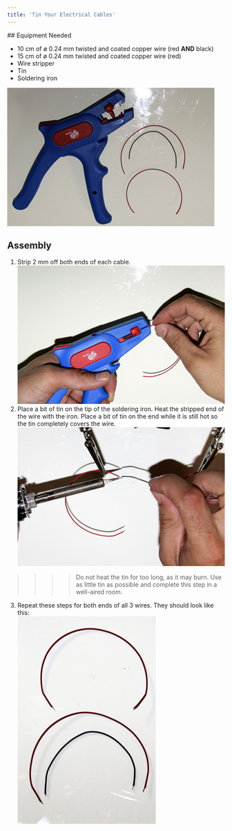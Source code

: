 ```yaml
---
title: 'Tin Your Electrical Cables'
---
```


## Equipment Needed
- 10 cm of ø 0.24 mm twisted and coated copper wire (red **AND** black) 
- 15 cm of ø 0.24 mm twisted and coated copper wire (red)
- Wire stripper 
- Tin
- Soldering iron

![](_MG_5252.JPG)

## Assembly 

1. Strip 2 mm off both ends of each cable.    
    ![](_MG_5253.JPG)  
2. Place a bit of tin on the tip of the soldering iron. Heat the stripped end of the wire with the iron. Place a bit of tin on the end while it is still hot so the tin completely covers the wire.    
    ![](_MG_5254.JPG)  
>>>> Do not heat the tin for too long, as it may burn. Use as little tin as possible and complete this step in a well-aired room.

3. Repeat these steps for both ends of all 3 wires.  They should look like this:  
    ![](_MG_5256.JPG)  